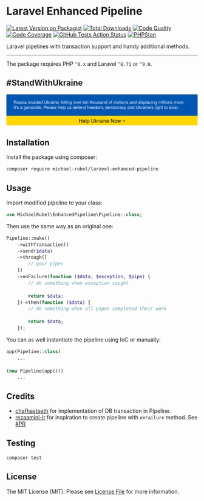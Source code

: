 # Laravel Enhanced Pipeline
[![Latest Version on Packagist](https://img.shields.io/packagist/v/michael-rubel/laravel-enhanced-pipeline.svg?style=flat-square&logo=packagist)](https://packagist.org/packages/michael-rubel/laravel-enhanced-pipeline)
[![Total Downloads](https://img.shields.io/packagist/dt/michael-rubel/laravel-enhanced-pipeline.svg?style=flat-square&logo=packagist)](https://packagist.org/packages/michael-rubel/laravel-enhanced-pipeline)
[![Code Quality](https://img.shields.io/scrutinizer/quality/g/michael-rubel/laravel-enhanced-pipeline.svg?style=flat-square&logo=scrutinizer)](https://scrutinizer-ci.com/g/michael-rubel/laravel-enhanced-pipeline/?branch=main)
[![Code Coverage](https://img.shields.io/scrutinizer/coverage/g/michael-rubel/laravel-enhanced-pipeline.svg?style=flat-square&logo=scrutinizer)](https://scrutinizer-ci.com/g/michael-rubel/laravel-enhanced-pipeline/?branch=main)
[![GitHub Tests Action Status](https://img.shields.io/github/workflow/status/michael-rubel/laravel-enhanced-pipeline/run-tests/main?style=flat-square&label=tests&logo=github)](https://github.com/michael-rubel/laravel-enhanced-pipeline/actions)
[![PHPStan](https://img.shields.io/github/workflow/status/michael-rubel/laravel-enhanced-pipeline/phpstan/main?style=flat-square&label=larastan&logo=laravel)](https://github.com/michael-rubel/laravel-enhanced-pipeline/actions)

Laravel pipelines with transaction support and handy additional methods.

---

The package requires PHP `^8.x` and Laravel `^8.71` or `^9.0`.

## #StandWithUkraine
[![SWUbanner](https://raw.githubusercontent.com/vshymanskyy/StandWithUkraine/main/banner2-direct.svg)](https://github.com/vshymanskyy/StandWithUkraine/blob/main/docs/README.md)

## Installation
Install the package using composer:
```bash
composer require michael-rubel/laravel-enhanced-pipeline
```

## Usage
Import modified pipeline to your class:
```php
use MichaelRubel\EnhancedPipeline\Pipeline::class;
```

Then use the same way as an original one:
```php
Pipeline::make()
    ->withTransaction()
    ->send($data)
    ->through([
        // your pipes
    ])
    ->onFailure(function ($data, $exception, $pipe) {
        // do something when exception caught

        return $data;
    })->then(function ($data) {
        // do something when all pipes completed their work

        return $data;
    });
```

You can as well instantiate the pipeline using IoC or manually:
```php
app(Pipeline::class)
    ...

(new Pipeline(app()))
    ...
```

## Credits
- [chefhasteeth](https://github.com/chefhasteeth) for implementation of DB transaction in Pipeline.
- [rezaamini-ir](https://github.com/rezaamini-ir) for inspiration to create pipeline with `onFailure` method. See [#PR](https://github.com/laravel/framework/pull/42634)

## Testing
```bash
composer test
```

## License
The MIT License (MIT). Please see [License File](LICENSE.md) for more information.
